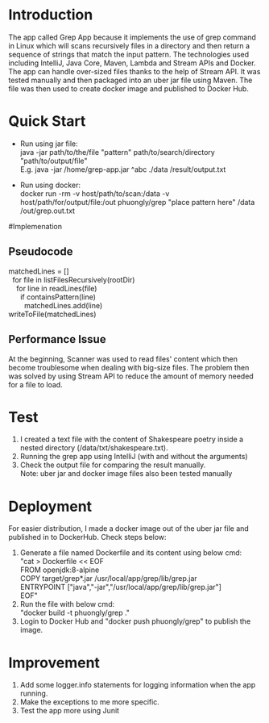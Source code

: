 # Introduction
The app called Grep App because it implements the use of grep command in Linux
which will scans recursively files in a directory and then return a sequence of 
strings that match the input pattern. The technologies used including IntelliJ, 
Java Core, Maven, Lambda and Stream APIs and Docker.  
The app can handle over-sized files thanks to the help of Stream API. 
It was tested manually and then packaged into an uber jar file using Maven. 
The file was then used to create docker image and published to Docker Hub.

# Quick Start
- Run using jar file:  
java -jar path/to/the/file "pattern" path/to/search/directory "path/to/output/file"  
E.g. java -jar /home/grep-app.jar ^abc ./data /result/output.txt 
  
- Run using docker:  
docker run -rm -v host/path/to/scan:/data -v host/path/for/output/file:/out 
phuongly/grep "place pattern here" /data /out/grep.out.txt

#Implemenation
## Pseudocode
matchedLines = []  
&nbsp;&nbsp;for file in listFilesRecursively(rootDir)  
&nbsp;&nbsp;&nbsp;&nbsp;for line in readLines(file)  
&nbsp;&nbsp;&nbsp;&nbsp;&nbsp;&nbsp;if containsPattern(line)  
&nbsp;&nbsp;&nbsp;&nbsp;&nbsp;&nbsp;&nbsp;&nbsp;matchedLines.add(line)  
writeToFile(matchedLines)

## Performance Issue
At the beginning, Scanner was used to read files' content which then become
troublesome when dealing with big-size files. The problem then was solved 
by using Stream API to reduce the amount of memory needed for a file
to load.

# Test
1. I created a text file with the content of Shakespeare poetry inside a nested 
directory (/data/txt/shakespeare.txt).
2. Running the grep app using IntelliJ (with and without the arguments)
3. Check the output file for comparing the result manually.  
Note: uber jar and docker image files also been tested manually
# Deployment
For easier distribution, I made a docker image out of the uber jar file
and published in to DockerHub. Check steps below:
1. Generate a file named Dockerfile and its content using below cmd:  
"cat > Dockerfile << EOF  
   FROM openjdk:8-alpine  
   COPY target/grep*.jar /usr/local/app/grep/lib/grep.jar  
   ENTRYPOINT ["java","-jar","/usr/local/app/grep/lib/grep.jar"]  
   EOF"
2. Run the file with below cmd:  
"docker build -t phuongly/grep ."
3. Login to Docker Hub and "docker push phuongly/grep" to publish 
the image.

# Improvement
1. Add some logger.info statements for logging information when the app running.
2. Make the exceptions to me more specific.
3. Test the app more using Junit